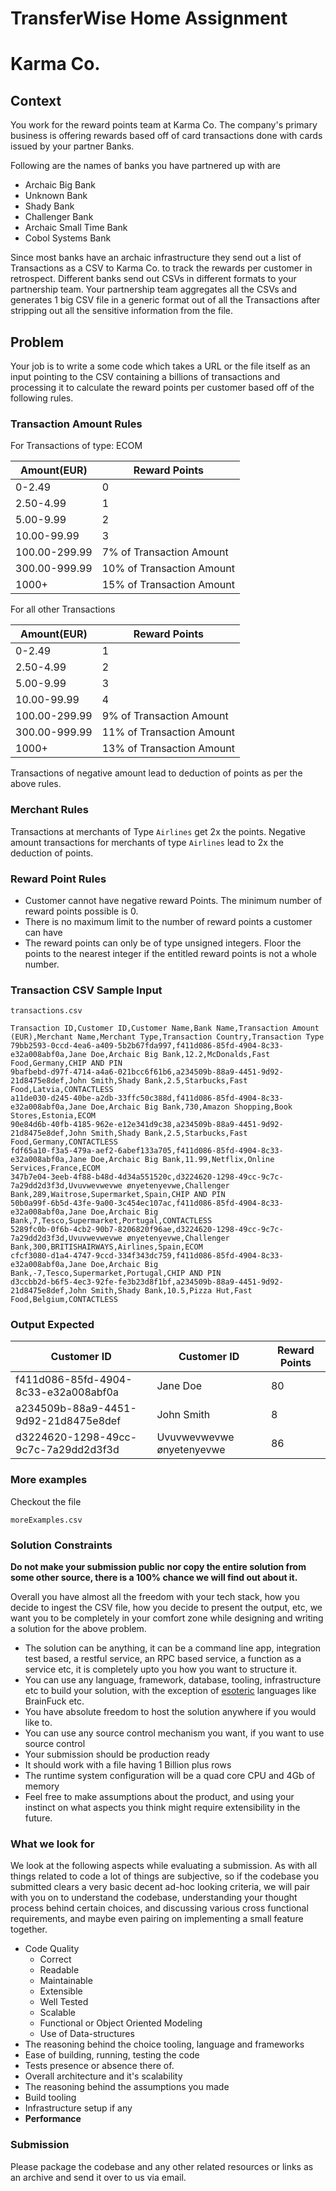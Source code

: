 # TransferWise Home Assignment


# Karma Co.

## Context
You work for the reward points team at Karma Co. The company's primary business is offering rewards based off of card transactions done with cards issued by your partner Banks. 

Following are the names of banks you have partnered up with are 
* Archaic Big Bank
* Unknown Bank
* Shady Bank
* Challenger Bank
* Archaic Small Time Bank
* Cobol Systems Bank

Since most banks have an archaic infrastructure they send out a list of Transactions as a CSV to Karma Co. to track the rewards per customer in retrospect. Different banks send out CSVs in different formats to your partnership team. Your partnership team aggregates all the CSVs and generates 1 big CSV file in a generic format out of all the Transactions after stripping out all the sensitive information from the file. 

## Problem

Your job is to write a some code which takes a URL or the file itself as an input pointing to the CSV containing a billions of transactions and processing it to calculate the reward points per customer based off of the following rules.

### Transaction Amount Rules
For Transactions of type: ECOM

| Amount(EUR)  | Reward Points  |
|--------------|----------------|
|     0-2.49   |       0        |
| 2.50-4.99    |       1        |
| 5.00-9.99    |       2        |
| 10.00-99.99  |       3        |
|100.00-299.99 |7% of Transaction Amount|
|300.00-999.99 |10% of Transaction Amount|
|1000+         |15% of Transaction Amount|

For all other Transactions

| Amount(EUR)  | Reward Points  |
|--------------|----------------|
|     0-2.49   |       1        |
| 2.50-4.99    |       2        |
| 5.00-9.99    |       3        |
| 10.00-99.99  |       4        |
|100.00-299.99 |9% of Transaction Amount|
|300.00-999.99 |11% of Transaction Amount|
|1000+         |13% of Transaction Amount|

Transactions of negative amount lead to deduction of points as per the above rules.

### Merchant Rules
Transactions at merchants of Type `Airlines` get 2x the points.
Negative amount transactions for merchants of type `Airlines` lead to 2x the deduction of points.

### Reward Point Rules
* Customer cannot have negative reward Points. The minimum number of reward points possible is 0.
* There is no maximum limit to the number of reward points a customer can have
* The reward points can only be of type unsigned integers. Floor the points to the nearest integer if the entitled reward points is not a whole number.  

### Transaction CSV Sample Input
`transactions.csv`
```
Transaction ID,Customer ID,Customer Name,Bank Name,Transaction Amount (EUR),Merchant Name,Merchant Type,Transaction Country,Transaction Type
79bb2593-0ccd-4ea6-a409-5b2b67fda997,f411d086-85fd-4904-8c33-e32a008abf0a,Jane Doe,Archaic Big Bank,12.2,McDonalds,Fast Food,Germany,CHIP AND PIN
9bafbebd-d97f-4714-a4a6-021bcc6f61b6,a234509b-88a9-4451-9d92-21d8475e8def,John Smith,Shady Bank,2.5,Starbucks,Fast Food,Latvia,CONTACTLESS
a11de030-d245-40be-a2db-33ffc50c388d,f411d086-85fd-4904-8c33-e32a008abf0a,Jane Doe,Archaic Big Bank,730,Amazon Shopping,Book Stores,Estonia,ECOM
90e84d6b-40fb-4185-962e-e12e341d9c38,a234509b-88a9-4451-9d92-21d8475e8def,John Smith,Shady Bank,2.5,Starbucks,Fast Food,Germany,CONTACTLESS
fdf65a10-f3a5-479a-aef2-6abef133a705,f411d086-85fd-4904-8c33-e32a008abf0a,Jane Doe,Archaic Big Bank,11.99,Netflix,Online Services,France,ECOM
347b7e04-3eeb-4f88-b48d-4d34a551520c,d3224620-1298-49cc-9c7c-7a29dd2d3f3d,Uvuvwevwevwe ønyetenyevwe,Challenger Bank,289,Waitrose,Supermarket,Spain,CHIP AND PIN
50b0a99f-6b5d-43fe-9a00-3c454ec107ac,f411d086-85fd-4904-8c33-e32a008abf0a,Jane Doe,Archaic Big Bank,7,Tesco,Supermarket,Portugal,CONTACTLESS
5289fc0b-0f6b-4cb2-90b7-8206820f96ae,d3224620-1298-49cc-9c7c-7a29dd2d3f3d,Uvuvwevwevwe ønyetenyevwe,Challenger Bank,300,BRITISHAIRWAYS,Airlines,Spain,ECOM
cfcf3080-d1a4-4747-9ccd-334f343dc759,f411d086-85fd-4904-8c33-e32a008abf0a,Jane Doe,Archaic Big Bank,-7,Tesco,Supermarket,Portugal,CHIP AND PIN
d3ccbb2d-b6f5-4ec3-92fe-fe3b23d8f1bf,a234509b-88a9-4451-9d92-21d8475e8def,John Smith,Shady Bank,10.5,Pizza Hut,Fast Food,Belgium,CONTACTLESS
```


### Output Expected

| Customer ID                        | Customer ID                      | Reward Points  |
|------------------------------------|----------------------------------|----------------|
|f411d086-85fd-4904-8c33-e32a008abf0a|Jane Doe                          |       80       |
|a234509b-88a9-4451-9d92-21d8475e8def|John Smith                        |       8        |
|d3224620-1298-49cc-9c7c-7a29dd2d3f3d|Uvuvwevwevwe ønyetenyevwe         |       86       |

### More examples

Checkout the file

`moreExamples.csv`

### Solution Constraints 
**Do not make your submission public nor copy the entire solution from some other source, there is a 100% chance we will find out about it.**

Overall you have almost all the freedom with your tech stack, how you decide to ingest the CSV file, how you decide to present the output, etc, we want you to be completely in your comfort zone while designing and writing a solution for the above problem.  

* The solution can be anything, it can be a command line app, integration test based, a restful service, an RPC based service, a function as a service etc, it is completely upto you how you want to structure it.
* You can use any language, framework, database, tooling, infrastructure etc to build your solution, with the exception of [esoteric](https://esolangs.org/wiki/Language_list) languages like BrainFuck etc.
* You have absolute freedom to host the solution anywhere if you would like to.
* You can use any source control mechanism you want, if you want to use source control
* Your submission should be production ready
* It should work with a file having 1 Billion plus rows
* The runtime system configuration will be a quad core CPU and 4Gb of memory
* Feel free to make assumptions about the product, and using your instinct on what aspects you think might require extensibility in the future.

### What we look for
We look at the following aspects while evaluating a submission. As with all things related to code a lot of things are subjective,
so if the codebase you submitted clears a very basic decent ad-hoc looking criteria, we will pair with you on to understand the codebase, understanding your thought process behind certain choices, and discussing various cross functional requirements, and maybe even pairing on implementing a small feature together.
  
* Code Quality
    * Correct
    * Readable
    * Maintainable
    * Extensible
    * Well Tested
    * Scalable
    * Functional or Object Oriented Modeling
    * Use of Data-structures
* The reasoning behind the choice tooling, language and frameworks
* Ease of building, running, testing the code
* Tests presence or absence there of.
* Overall architecture and it's scalability
* The reasoning behind the assumptions you made
* Build tooling
* Infrastructure setup if any
* **Performance** 

### Submission
Please package the codebase and any other related resources or links as an archive and send it over to us via email.

